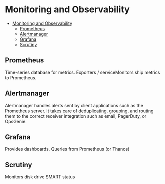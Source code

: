 # Monitoring and Observability

- [Monitoring and Observability](#monitoring-and-observability)
  - [Prometheus](#prometheus)
  - [Alertmanager](#alertmanager)
  - [Grafana](#grafana)
  - [Scrutiny](#scrutiny)

## Prometheus

Time-series database for metrics.
Exporters / serviceMonitors ship metrics to Prometheus.

## Alertmanager

Alertmanager handles alerts sent by client applications such as the Prometheus server.
It takes care of deduplicating, grouping, and routing them to the correct receiver integration such as email, PagerDuty, or OpsGenie.

## Grafana

Provides dashboards. Queries from Prometheus (or Thanos)

## Scrutiny

Monitors disk drive SMART status

